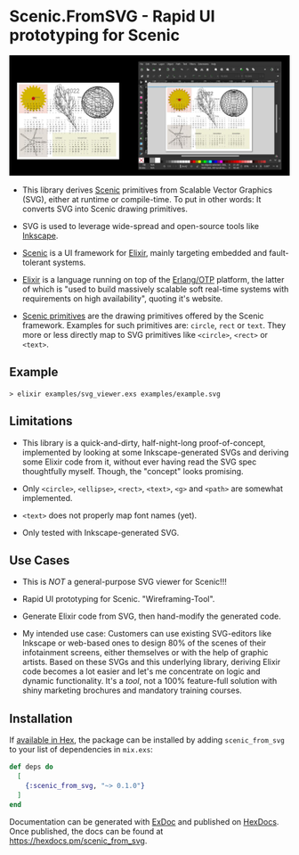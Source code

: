 # Scenic.FromSVG - Rapid UI prototyping for Scenic

![Screenshot of Scenic.FromSVG vs Inkscape](./screenshot.jpg)

* This library derives [Scenic][scenic] primitives from Scalable Vector
  Graphics (SVG), either at runtime or compile-time. To put in other
  words: It converts SVG into Scenic drawing primitives.

* SVG is used to leverage wide-spread and open-source tools like [Inkscape][inkscape].

* [Scenic][scenic] is a UI framework for [Elixir][elixir], mainly targeting embedded
  and fault-tolerant systems.

* [Elixir][elixir] is a language running on top of the
  [Erlang/OTP][erlang] platform, the latter of which is "used to build
  massively scalable soft real-time systems with requirements on high
  availability", quoting it's website.

* [Scenic primitives][scenic-primitives] are the drawing primitives
  offered by the Scenic framework. Examples for such primitives are:
  `circle`, `rect` or `text`. They more or less directly map to SVG
  primitives like `<circle>`, `<rect>` or `<text>`.

## Example

    > elixir examples/svg_viewer.exs examples/example.svg

## Limitations

* This library is a quick-and-dirty, half-night-long proof-of-concept,
  implemented by looking at some Inkscape-generated SVGs and deriving some
  Elixir code from it, without ever having read the SVG spec thoughtfully
  myself. Though, the "concept" looks promising.

* Only `<circle>`, `<ellipse>`, `<rect>`, `<text>`, `<g>` and `<path>` are
  somewhat implemented.

* `<text>` does not properly map font names (yet).

* Only tested with Inkscape-generated SVG.

## Use Cases

* This is *NOT* a general-purpose SVG viewer for Scenic!!!

* Rapid UI prototyping for Scenic. "Wireframing-Tool".

* Generate Elixir code from SVG, then hand-modify the generated code.

* My intended use case: Customers can use existing SVG-editors like
  Inkscape or web-based ones to design 80% of the scenes of their
  infotainment screens, either themselves or with the help of graphic
  artists. Based on these SVGs and this underlying library, deriving
  Elixir code becomes a lot easier and let's me concentrate on logic and
  dynamic functionality. It's a *tool*, not a 100% feature-full solution
  with shiny marketing brochures and mandatory training courses.

## Installation

If [available in Hex](https://hex.pm/docs/publish), the package can be installed
by adding `scenic_from_svg` to your list of dependencies in `mix.exs`:

```elixir
def deps do
  [
    {:scenic_from_svg, "~> 0.1.0"}
  ]
end
```

Documentation can be generated with [ExDoc](https://github.com/elixir-lang/ex_doc)
and published on [HexDocs](https://hexdocs.pm). Once published, the docs can
be found at <https://hexdocs.pm/scenic_from_svg>.

[inkscape]: https://inkscape.org/
[scenic]: https://hexdocs.pm/scenic/welcome.html
[scenic-primitives]: https://hexdocs.pm/scenic/0.12.0-rc.0/Scenic.Primitives.html
[elixir]: https://elixir-lang.org/
[erlang]: https://erlang.org/

